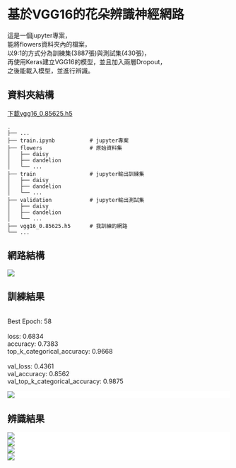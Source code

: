 # 基於VGG16的花朵辨識神經網路
這是一個jupyter專案，<br />
能將flowers資料夾內的檔案，<br />
以9:1的方式分為訓練集(3887張)與測試集(430張)，<br />
再使用Keras建立VGG16的模型，並且加入兩層Dropout，<br />
之後能載入模型，並進行辨識。

## 資料夾結構
[下載vgg16_0.85625.h5](https://drive.google.com/file/d/1bdblo4Msab4FRrOV4HzZqTLYTyFnWfQg/view?usp=share_link)
```
.
├── ...
├── train.ipynb           # jupyter專案
├── flowers               # 原始資料集
│   ├── daisy
│   ├── dandelion
│   └── ...
├── train                 # jupyter輸出訓練集
│   ├── daisy
│   ├── dandelion
│   └── ...
├── validation            # jupyter輸出測試集
│   ├── daisy
│   ├── dandelion
│   └── ...
├── vgg16_0.85625.h5      # 我訓練的網路
└── ...
```
## 網路結構
<p align="left">
    <img src="./img/layer.png">
    <br/>
</p>

## 訓練結果
<br />
Best Epoch: 58<br /><br />
loss: 0.6834<br />
accuracy: 0.7383<br />
top_k_categorical_accuracy: 0.9668<br />
<br />
val_loss: 0.4361<br />
val_accuracy: 0.8562<br />
val_top_k_categorical_accuracy: 0.9875<br />
<p align="left" style="background-color:white;">
    <img src="./img/graph2.png">
    <br/>
</p>

## 辨識結果
<p align="left" style="background-color:white;">
    <img src="./img/o1.png">
    <br/>
    <img src="./img/o2.png">
    <br/>
    <img src="./img/o3.png">
    <br/>
    <img src="./img/o4.png">
    <br/>
</p>
